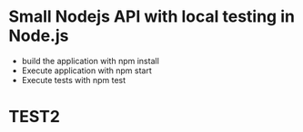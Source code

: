 # Small Nodejs API with local testing in Node.js
- build the application with npm install
- Execute application with npm start
- Execute tests with npm test

# TEST2
